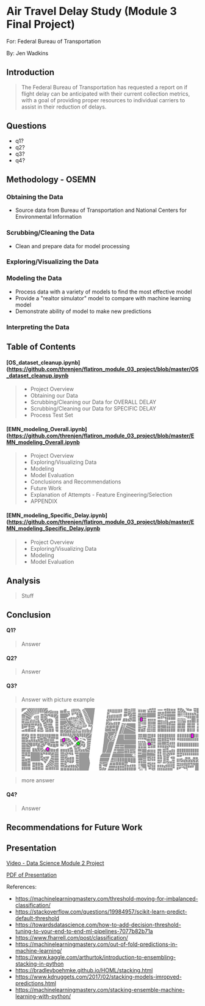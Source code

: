 # Air Travel Delay Study (Module 3 Final Project)

For: Federal Bureau of Transportation

By: Jen Wadkins


## Introduction

> The Federal Bureau of Transportation has requested a report on if flight delay can be anticipated with their current collection metrics, with a goal of providing proper resources to individual carriers to assist in their reduction of delays.

## Questions

* q1?
* q2?
* q3?
* q4?

## Methodology - OSEMN

### Obtaining the Data
* Source data from Bureau of Transportation and National Centers for Environmental Information
### Scrubbing/Cleaning the Data
* Clean and prepare data for model processing
### Exploring/Visualizing the Data
### Modeling the Data
* Process data with a variety of models to find the most effective model
* Provide a "realtor simulator" model to compare with machine learning model
* Demonstrate ability of model to make new predictions
### Interpreting the Data

## Table of Contents


#### [OS_dataset_cleanup.ipynb](https://github.com/threnjen/flatiron_module_03_project/blob/master/OS_dataset_cleanup.ipynb

> * Project Overview
> * Obtaining our Data
> * Scrubbing/Cleaning our Data for OVERALL DELAY
> * Scrubbing/Cleaning our Data for SPECIFIC DELAY
> * Process Test Set


#### [EMN_modeling_Overall.ipynb](https://github.com/threnjen/flatiron_module_03_project/blob/master/EMN_modeling_Overall.ipynb

> * Project Overview
> * Exploring/Visualizing Data
> * Modeling
> * Model Evaluation
> * Conclusions and Recommendations
> * Future Work
> * Explanation of Attempts - Feature Engineering/Selection
> * APPENDIX

#### [EMN_modeling_Specific_Delay.ipynb](https://github.com/threnjen/flatiron_module_03_project/blob/master/EMN_modeling_Specific_Delay.ipynb

> * Project Overview
> * Exploring/Visualizing Data
> * Modeling
> * Model Evaluation


## Analysis

> Stuff

## Conclusion

#### Q1?
> Answer 

#### Q2?
> Answer

#### Q3?
>Answer with picture example

>![Figure 1 - Housing Sales in King County by Location](https://github.com/threnjen/dsc-mod-2-project-v2-1-online-ds-sp-000/blob/master/images/comps_plat.png)

>more answer

#### Q4?

>Answer


## Recommendations for Future Work

> 


## Presentation
[Video - Data Science Module 2 Project](https://youtu.be/vsyFdHGtmqM)

[PDF of Presentation](https://github.com/threnjen/dsc-mod-2-project-v2-1-online-ds-sp-000/blob/master/mod_2_project.pdf)





References:
* https://machinelearningmastery.com/threshold-moving-for-imbalanced-classification/
* https://stackoverflow.com/questions/19984957/scikit-learn-predict-default-threshold
* https://towardsdatascience.com/how-to-add-decision-threshold-tuning-to-your-end-to-end-ml-pipelines-7077b82b71a
* https://www.fharrell.com/post/classification/
* https://machinelearningmastery.com/out-of-fold-predictions-in-machine-learning/
* https://www.kaggle.com/arthurtok/introduction-to-ensembling-stacking-in-python
* https://bradleyboehmke.github.io/HOML/stacking.html
* https://www.kdnuggets.com/2017/02/stacking-models-imropved-predictions.html
* https://machinelearningmastery.com/stacking-ensemble-machine-learning-with-python/
